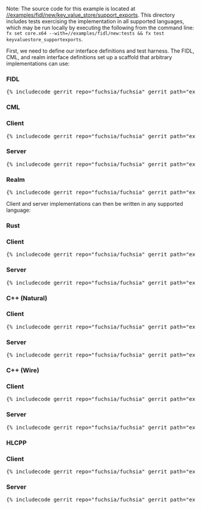 <!-- TODO(fxbug.dev/109277): DOCUMENT[key_value_store/support_exports] no need for a header, just a brief description -->

Note: The source code for this example is located at
[//examples/fidl/new/key_value_store/support_exports](/examples/fidl/new/key_value_store/support_exports).
This directory includes tests exercising the implementation in all supported
languages, which may be run locally by executing the following from
the command line: `fx set core.x64 --with=//examples/fidl/new:tests && fx test
keyvaluestore_supportexports`.

First, we need to define our interface definitions and test harness. The FIDL,
CML, and realm interface definitions set up a scaffold that arbitrary
implementations can use:

<div>
  <devsite-selector>
    <!-- FIDL -->
    <section>
      <h3 id="key_value_store-support_exports-fidl">FIDL</h3>
      <pre class="prettyprint">{% includecode gerrit_repo="fuchsia/fuchsia" gerrit_path="examples/fidl/new/key_value_store/support_exports/fidl/key_value_store.test.fidl" highlight="diff_1,diff_2,diff_3" %}</pre>
    </section>
    <!-- CML -->
    <section style="padding: 0px;">
      <h3>CML</h3>
      <devsite-selector style="margin: 0px; padding: 0px;">
        <section>
          <h3 id="key_value_store-support_exports-cml-client">Client</h3>
          <pre class="prettyprint">{% includecode gerrit_repo="fuchsia/fuchsia" gerrit_path="examples/fidl/new/key_value_store/support_exports/meta/client.cml" %}</pre>
        </section>
        <section>
          <h3 id="key_value_store-support_exports-server">Server</h3>
          <pre class="prettyprint">{% includecode gerrit_repo="fuchsia/fuchsia" gerrit_path="examples/fidl/new/key_value_store/support_exports/meta/server.cml" %}</pre>
        </section>
        <section>
          <h3 id="key_value_store-support_exports-realm">Realm</h3>
          <pre class="prettyprint">{% includecode gerrit_repo="fuchsia/fuchsia" gerrit_path="examples/fidl/new/key_value_store/support_exports/realm/meta/realm.cml" %}</pre>
        </section>
      </devsite-selector>
    </section>
  </devsite-selector>
</div>

Client and server implementations can then be written in any supported language:

<div>
  <devsite-selector>
    <!-- Rust -->
    <section style="padding: 0px;">
      <h3>Rust</h3>
      <devsite-selector style="margin: 0px; padding: 0px;">
        <section>
          <h3 id="key_value_store-support_exports-rust-client">Client</h3>
          <pre class="prettyprint lang-rust">{% includecode gerrit_repo="fuchsia/fuchsia" gerrit_path="examples/fidl/new/key_value_store/support_exports/rust/TODO.md" region_tag="todo" %}</pre>
        </section>
        <section>
          <h3 id="key_value_store-support_exports-rust-server">Server</h3>
          <pre class="prettyprint lang-rust">{% includecode gerrit_repo="fuchsia/fuchsia" gerrit_path="examples/fidl/new/key_value_store/support_exports/rust/TODO.md" region_tag="todo" %}</pre>
        </section>
      </devsite-selector>
    </section>
    <!-- C++ (Natural) -->
    <section style="padding: 0px;">
      <h3>C++ (Natural)</h3>
      <devsite-selector style="margin: 0px; padding: 0px;">
        <section>
          <h3 id="key_value_store-support_exports-cpp_natural-client">Client</h3>
          <pre class="prettyprint lang-cc">{% includecode gerrit_repo="fuchsia/fuchsia" gerrit_path="examples/fidl/new/key_value_store/support_exports/cpp_natural/TODO.md" region_tag="todo" %}</pre>
        </section>
        <section>
          <h3 id="key_value_store-support_exports-cpp_natural-server">Server</h3>
          <pre class="prettyprint lang-cc">{% includecode gerrit_repo="fuchsia/fuchsia" gerrit_path="examples/fidl/new/key_value_store/support_exports/cpp_natural/TODO.md" region_tag="todo" %}</pre>
        </section>
      </devsite-selector>
    </section>
    <!-- C++ (Wire) -->
    <section style="padding: 0px;">
      <h3>C++ (Wire)</h3>
      <devsite-selector style="margin: 0px; padding: 0px;">
        <section>
          <h3 id="key_value_store-support_exports-cpp_wire-client">Client</h3>
          <pre class="prettyprint lang-cc">{% includecode gerrit_repo="fuchsia/fuchsia" gerrit_path="examples/fidl/new/key_value_store/support_exports/cpp_wire/TODO.md" region_tag="todo" %}</pre>
        </section>
        <section>
          <h3 id="key_value_store-support_exports-cpp_wire-server">Server</h3>
          <pre class="prettyprint lang-cc">{% includecode gerrit_repo="fuchsia/fuchsia" gerrit_path="examples/fidl/new/key_value_store/support_exports/cpp_wire/TODO.md" region_tag="todo" %}</pre>
        </section>
      </devsite-selector>
    </section>
    <!-- HLCPP -->
    <section style="padding: 0px;">
      <h3 id="key_value_store-support_exports-hlcpp">HLCPP</h3>
      <devsite-selector style="margin: 0px; padding: 0px;">
        <section>
          <h3 id="key_value_store-support_exports-hlcpp-client">Client</h3>
          <pre class="prettyprint lang-cc">{% includecode gerrit_repo="fuchsia/fuchsia" gerrit_path="examples/fidl/new/key_value_store/support_exports/hlcpp/TODO.md" region_tag="todo" %}</pre>
        </section>
        <section>
          <h3 id="key_value_store-support_exports-hlcpp-server">Server</h3>
          <pre class="prettyprint lang-cc">{% includecode gerrit_repo="fuchsia/fuchsia" gerrit_path="examples/fidl/new/key_value_store/support_exports/hlcpp/TODO.md" region_tag="todo" %}</pre>
        </section>
      </devsite-selector>
    </section>
  </devsite-selector>
</div>
